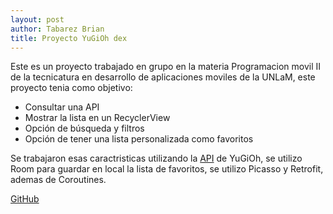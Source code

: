 ```yaml
---
layout: post
author: Tabarez Brian
title: Proyecto YuGiOh dex
---
```

Este es un proyecto trabajado en grupo en la materia Programacion movil II de la tecnicatura en desarrollo de aplicaciones moviles de la UNLaM, este proyecto tenia como objetivo: 
* Consultar una API
* Mostrar la lista en un RecyclerView
* Opción de búsqueda y filtros
* Opción de tener una lista personalizada como favoritos

Se trabajaron esas caractristicas utilizando la [API](https://db.ygoprodeck.com/api/v6/cardinfo.php/) de YuGiOh, se utilizo Room para guardar en local la lista de favoritos, se utilizo Picasso y Retrofit, ademas de Coroutines.

[GitHub](https://github.com/brtab/YugiohDex)

